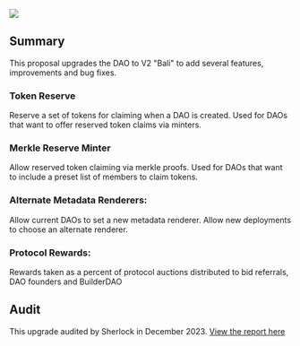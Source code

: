 ![](https://i.imgur.com/HrQKZMG.png)

## Summary

This proposal upgrades the DAO to V2 "Bali" to add several features, improvements and bug fixes.

### Token Reserve

Reserve a set of tokens for claiming when a DAO is created. Used for DAOs that want to offer reserved token claims via minters.

### Merkle Reserve Minter

Allow reserved token claiming via merkle proofs. Used for DAOs that want to include a preset list of members to claim tokens.

### Alternate Metadata Renderers:

Allow current DAOs to set a new metadata renderer. Allow new deployments to choose an alternate renderer.

### Protocol Rewards:

Rewards taken as a percent of protocol auctions distributed to bid referrals, DAO founders and BuilderDAO

## Audit

This upgrade audited by Sherlock in December 2023. [View the report here](https://audits.sherlock.xyz/contests/111)
